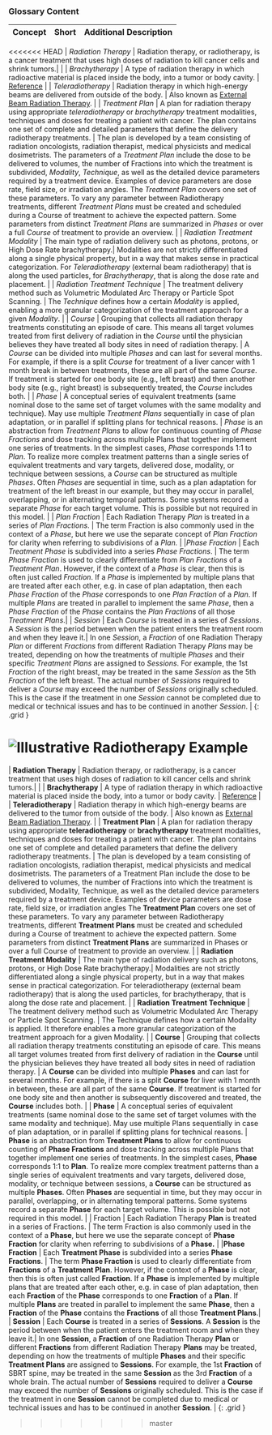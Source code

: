 ### Glossary Content

|  Concept  | Short | Additional Description|
|-----|-------------------|--------------------|
<<<<<<< HEAD
| *Radiation Therapy* | Radiation therapy, or radiotherapy, is a cancer treatment that uses high doses of radiation to kill cancer cells and shrink tumors.|  |
| *Brachytherapy* |  A type of radiation therapy in which radioactive material is placed inside the body, into a tumor or body cavity. | [Reference](https://ncithesaurus.nci.nih.gov/ncitbrowser/ConceptReport.jsp?dictionary=NCI_Thesaurus&ns=ncit&code=C15195) |
| *Teleradiotherapy* |  Radiation therapy in which high-energy beams are delivered  from outside of the body. | Also known as [External Beam Radiation Therapy](https://ncithesaurus.nci.nih.gov/ncitbrowser/ConceptReport.jsp?dictionary=NCI_Thesaurus&ns=ncit&code=C15751). |
| *Treatment Plan* | A plan for radiation therapy using appropriate *teleradiotherapy* or *brachytherapy* treatment modalities, techniques and doses for treating a patient with cancer. The plan contains one set of complete and detailed parameters that define the delivery radiotherapy treatments. | The plan is developed by a team consisting of radiation oncologists, radiation therapist, medical physicists and medical dosimetrists.  The parameters of a *Treatment Plan* include the dose to be delivered to volumes, the number of Fractions into which the treatment is subdivided, *Modality*, *Technique*, as well as the detailed device parameters required by a treatment device. Examples of device parameters are dose rate, field size, or irradiation angles. The *Treatment Plan* covers one set of these parameters. To vary any parameter between Radiotherapy treatments, different *Treatment Plans* must be created and scheduled during a Course of treatment to achieve the expected pattern. Some parameters from distinct *Treatment Plans* are summarized in *Phases* or over a full *Course* of treatment to provide an overview. |
| *Radiation Treatment Modality*    |  The main type of radiation delivery such as photons, protons, or High Dose Rate brachytherapy.|  Modalities are not strictly differentiated along a single physical property, but in a way that makes sense in practical categorization. For *Teleradiotherapy* (external beam radiotherapy) that is along the used particles, for *Brachytherapy*, that is along the dose rate and placement. |
| *Radiation Treatment Technique*    |  The treatment delivery method such as Volumetric Modulated Arc Therapy or Particle Spot Scanning. | The *Technique* defines how a certain *Modality* is applied, enabling a more granular categorization of the treatment approach for a given *Modality*. |
| *Course* | Grouping that collects all radiation therapy treatments constituting an episode of care. This means all target volumes treated from first delivery of radiation in the *Course* until the physician believes they have treated all body sites in need of radiation therapy. | A *Course* can be divided into multiple *Phases* and can last for several months. For example, if there is a split *Course* for treatment of a liver cancer with 1 month break in between treatments, these are all part of the same *Course*. If treatment is started for one body site (e.g., left breast) and then another body site (e.g., right breast) is subsequently treated, the *Course* includes both. |
| *Phase* | A conceptual series of equivalent treatments (same nominal dose to the same set of target volumes with the same modality and technique). May use multiple *Treatment Plans* sequentially in case of plan adaptation, or in parallel if splitting plans for technical reasons. | *Phase* is an abstraction from *Treatment Plans* to allow for continuous counting of *Phase Fractions* and dose tracking across multiple Plans that together implement one series of treatments. In the simplest cases, *Phase* corresponds 1:1 to *Plan*.  To realize more complex treatment patterns than a single series of equivalent treatments and vary targets, delivered dose, modality, or technique between sessions, a *Course* can be structured as multiple *Phases*. Often *Phases* are sequential in time, such as a plan adaptation for treatment of the left breast in our example, but they may occur in parallel, overlapping, or in alternating temporal patterns. Some systems record a separate *Phase* for each target volume. This is possible but not required in this model. |
| *Plan Fraction* | Each Radiation Therapy *Plan* is treated in a series of *Plan Fractions*.  | The term Fraction is also commonly used in the context of a *Phase*, but here we use the separate concept of *Plan Fraction* for clarity when referring to subdivisions of a *Plan.* |
|*Phase Fraction* | Each *Treatment Phase* is subdivided into a series *Phase Fractions*.  | The term *Phase Fraction* is used to clearly differentiate from *Plan Fractions* of a *Treatment Plan*. However, if the context of a *Phase* is clear, then this is often just called *Fraction*. If a *Phase* is implemented by multiple plans that are treated after each other, e.g. in case of plan adaptation, then each *Phase Fraction* of the *Phase* corresponds to one *Plan Fraction* of a *Plan*. If multiple *Plans* are treated in parallel to implement the same *Phase*, then a *Phase Fraction* of the *Phase* contains the *Plan Fractions* of all those *Treatment Plans*.|
| *Session* | Each *Course* is treated in a series of *Sessions*. A *Session* is the period between when the patient enters the treatment room and when they leave it.| In one *Session*, a *Fraction* of one Radiation Therapy *Plan* or different *Fractions* from different Radiation Therapy *Plans* may be treated, depending on how the treatments of multiple *Phases* and their specific *Treatment Plans* are assigned to *Sessions*. For example, the 1st *Fraction* of the right breast, may be treated in the same *Session* as the 5th *Fraction* of the left breast. The actual number of *Sessions* required to deliver a *Course* may exceed the number of *Sessions* originally scheduled. This is the case if the treatment in one *Session* cannot be completed due to medical or technical issues and has to be continued in another *Session*. |
{: .grid }

![Illustrative Radiotherapy Example](BreastTreatmentPlan.png)
=======
| **Radiation Therapy** | Radiation therapy, or radiotherapy, is a cancer treatment that uses high doses of radiation to kill cancer cells and shrink tumors.|  |
| **Brachytherapy** |  A type of radiation therapy in which radioactive material is placed inside the body, into a tumor or body cavity. | [Reference](https://ncithesaurus.nci.nih.gov/ncitbrowser/ConceptReport.jsp?dictionary=NCI_Thesaurus&ns=ncit&code=C15195) |
| **Teleradiotherapy** |  Radiation therapy in which high-energy beams are delivered to the tumor from outside of the body. | Also known as [External Beam Radiation Therapy](https://ncithesaurus.nci.nih.gov/ncitbrowser/ConceptReport.jsp?dictionary=NCI_Thesaurus&ns=ncit&code=C15751). |
| **Treatment Plan** | A plan for radiation therapy using appropriate **teleradiotherapy** or **brachytherapy** treatment modalities, techniques and doses for treating a patient with cancer. The plan contains one set of complete and detailed parameters that define the delivery radiotherapy treatments. | The plan is developed by a team consisting of radiation oncologists, radiation therapist, medical physicists and medical dosimetrists.  The parameters of a Treatment Plan include the dose to be delivered to volumes, the number of Fractions into which the treatment is subdivided, Modality, Technique, as well as the detailed device parameters required by a treatment device. Examples of device parameters are dose rate, field size, or irradiation angles The **Treatment Plan** covers one set of these parameters. To vary any parameter between Radiotherapy treatments, different **Treatment Plans** must be created and scheduled during a Course of treatment to achieve the expected pattern. Some parameters from distinct **Treatment Plans** are summarized in Phases or over a full Course of treatment to provide an overview. |
| **Radiation Treatment Modality**    |  The main type of radiation delivery such as photons, protons, or High Dose Rate brachytherapy.|  Modalities are not strictly differentiated along a single physical property, but in a way that makes sense in practical categorization. For teleradiotherapy (external beam radiotherapy) that is along the used particles, for brachytherapy, that is along the dose rate and placement. |
| **Radiation Treatment Technique**    |  The treatment delivery method such as Volumetric Modulated Arc Therapy or Particle Spot Scanning. | The Technique defines how a certain Modality is applied. It therefore enables a more granular categorization of the treatment approach for a given Modality. |
| **Course** | Grouping that collects all radiation therapy treatments constituting an episode of care. This means all target volumes treated from first delivery of radiation in the **Course** until the physician believes they have treated all body sites in need of radiation therapy. | A **Course** can be divided into multiple **Phases** and can last for several months. For example, if there is a split **Course** for liver with 1 month in between, these are all part of the same **Course**. If treatment is started for one body site and then another is subsequently discovered and treated, the **Course** includes both. |
| **Phase** | A conceptual series of equivalent treatments (same nominal dose to the same set of target volumes with the same modality and technique). May use multiple Plans sequentially in case of plan adaptation, or in parallel if splitting plans for technical reasons. | **Phase** is an abstraction from **Treatment Plans** to allow for continuous counting of **Phase Fractions** and dose tracking across multiple Plans that together implement one series of treatments. In the simplest cases, **Phase** corresponds 1:1 to **Plan**.  To realize more complex treatment patterns than a single series of equivalent treatments and vary targets, delivered dose, modality, or technique between sessions, a **Course** can be structured as multiple **Phases**. Often **Phases** are sequential in time, but they may occur in parallel, overlapping, or in alternating temporal patterns. Some systems record a separate **Phase** for each target volume. This is possible but not required in this model. |
| Fraction | Each Radiation Therapy **Plan** is treated in a series of Fractions.  | The term Fraction is also commonly used in the context of a **Phase**, but here we use the separate concept of **Phase Fraction** for clarity when referring to subdivisions of a **Phase.** |
|**Phase Fraction** | Each **Treatment Phase** is subdivided into a series **Phase Fractions**.  | The term **Phase Fraction** is used to clearly differentiate from **Fractions** of a **Treatment Plan**. However, if the context of a **Phase** is clear, then this is often just called **Fraction**. If a **Phase** is implemented by multiple plans that are treated after each other, e.g. in case of plan adaptation, then each **Fraction** of the **Phase** corresponds to one **Fraction** of a **Plan**. If multiple **Plans** are treated in parallel to implement the same **Phase**, then a **Fraction** of the **Phase** contains the **Fractions** of all those **Treatment Plans**.|
| **Session** | Each **Course** is treated in a series of **Sessions**. A **Session** is the period between when the patient enters the treatment room and when they leave it.| In one **Session**, a **Fraction** of one Radiation Therapy **Plan** or different **Fractions** from different Radiation Therapy **Plans** may be treated, depending on how the treatments of multiple **Phases** and their specific **Treatment Plans** are assigned to **Sessions**. For example, the 1st **Fraction** of SBRT spine, may be treated in the same **Session** as the 3rd **Fraction** of a whole brain. The actual number of **Sessions** required to deliver a **Course** may exceed the number of **Sessions** originally scheduled. This is the case if the treatment in one **Session** cannot be completed due to medical or technical issues and has to be continued in another **Session**. |
{: .grid }
>>>>>>> master
